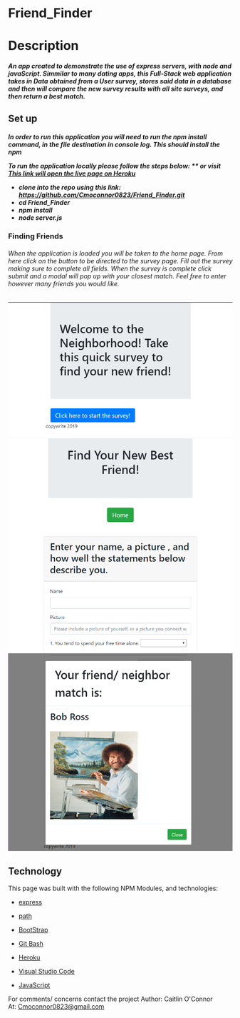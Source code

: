 # Friend_Finder

<h1>Description</h1>
<h5>An app created to demonstrate the use of express servers, with node and javaScript. Simmilar to many dating apps, this Full-Stack web application takes in Data obtained from a User survey, stores said data in a database and then will compare the new survey results with all site surveys, and then return a best match.</h5>

<h2>Set up</h2>
<h5>In order to run this application you will need to run the npm install command, in the file destination in console log. This should install the npm 

To run the application locally  please follow the steps below:
** or visit [This link will open the live page on Heroku](https://ancient-fortress-22030.herokuapp.com/)


* clone into the repo using this link: https://github.com/Cmoconnor0823/Friend_Finder.git 
* cd Friend_Finder
* npm install
* node server.js </h5>


<h3>Finding Friends</h3>
<h6>When the application is loaded you will be taken to the home page. From here click on the button to be directed to the survey page. Fill out the survey making sure to complete all fields. When the survey is complete click submit and a modal will pop up with your closest match. Feel free to enter however many friends you would like.</h6>

![Image of Site Home Page](/public/images/Friend_home.png)
<br>
![Image of Site Survey](public/images/Friend_main.png)
<br>
![Image of Site Result Modal](public/images/Friend_result.png)
<br>



<h2>Technology</h2>
This page was built with the following NPM Modules, and technologies:


* [express](https://www.npmjs.com/package/express) 

* [path](https://www.npmjs.com/package/path)

* [BootStrap](https://getbootstrap.com/)

* [Git Bash](https://gitforwindows.org/)

* [Heroku](https://id.heroku.com/login)

* [Visual Studio Code](https://code.visualstudio.com/)

* [JavaScript](https://developer.mozilla.org/en-US/docs/Web/JavaScript/Reference)





For comments/ concerns contact the project 
Author: Caitlin O'Connor  
At: Cmoconnor0823@gmail.com

